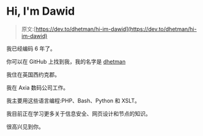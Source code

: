 # Hi, I'm Dawid

> 原文:[https://dev.to/dhetman/hi-im-dawid](https://dev.to/dhetman/hi-im-dawid)

我已经编码 6 年了。

你可以在 GitHub 上找到我，我的名字是 [dhetman](https://github.com/dhetman)

我住在英国西约克郡。

我在 Axia 数码公司工作。

我主要用这些语言编程:PHP、Bash、Python 和 XSLT。

我目前正在学习更多关于信息安全、网页设计和节点的知识。

很高兴见到你。